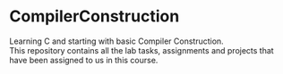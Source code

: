 # CompilerConstruction
Learning C and starting with basic Compiler Construction.<br/>
This repository contains all the lab tasks, assignments and projects that have been assigned to us in this course.
